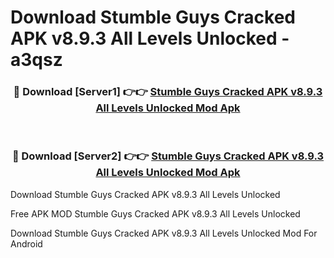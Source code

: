 # Download Stumble Guys Cracked APK v8.9.3 All Levels Unlocked - a3qsz



<div align="center">
<h3>🔴 Download [Server1] 👉👉 <a href="https://momento.my/?title=Stumble_Guys_Cracked_APK_v8.9.3_All_Levels_Unlocked">Stumble Guys Cracked APK v8.9.3 All Levels Unlocked Mod Apk</a></h3><br>

<h3>🔴 Download [Server2] 👉👉 <a href="https://momento.my/?title=Stumble_Guys_Cracked_APK_v8.9.3_All_Levels_Unlocked">Stumble Guys Cracked APK v8.9.3 All Levels Unlocked Mod Apk</a></h3>
</div>



Download Stumble Guys Cracked APK v8.9.3 All Levels Unlocked 

Free APK MOD Stumble Guys Cracked APK v8.9.3 All Levels Unlocked 

Download Stumble Guys Cracked APK v8.9.3 All Levels Unlocked Mod For Android
